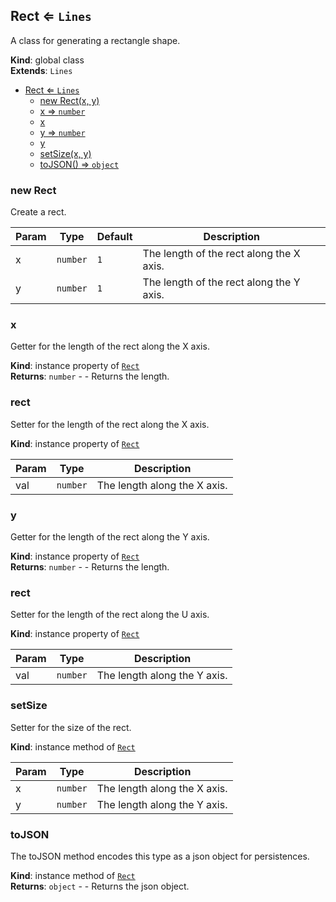<a name="Rect"></a>

## Rect ⇐ <code>Lines</code>
A class for generating a rectangle shape.

**Kind**: global class  
**Extends**: <code>Lines</code>  

* [Rect ⇐ <code>Lines</code>](#Rect)
    * [new Rect(x, y)](#new-Rect)
    * [x ⇒ <code>number</code>](#x)
    * [x](#x)
    * [y ⇒ <code>number</code>](#y)
    * [y](#y)
    * [setSize(x, y)](#setSize)
    * [toJSON() ⇒ <code>object</code>](#toJSON)

<a name="new_Rect_new"></a>

### new Rect
Create a rect.


| Param | Type | Default | Description |
| --- | --- | --- | --- |
| x | <code>number</code> | <code>1</code> | The length of the rect along the X axis. |
| y | <code>number</code> | <code>1</code> | The length of the rect along the Y axis. |

<a name="Rect+x"></a>

### x 
Getter for the length of the rect along the X axis.

**Kind**: instance property of [<code>Rect</code>](#Rect)  
**Returns**: <code>number</code> - - Returns the length.  
<a name="Rect+x"></a>

### rect
Setter for the length of the rect along the X axis.

**Kind**: instance property of [<code>Rect</code>](#Rect)  

| Param | Type | Description |
| --- | --- | --- |
| val | <code>number</code> | The length along the X axis. |

<a name="Rect+y"></a>

### y 
Getter for the length of the rect along the Y axis.

**Kind**: instance property of [<code>Rect</code>](#Rect)  
**Returns**: <code>number</code> - - Returns the length.  
<a name="Rect+y"></a>

### rect
Setter for the length of the rect along the U axis.

**Kind**: instance property of [<code>Rect</code>](#Rect)  

| Param | Type | Description |
| --- | --- | --- |
| val | <code>number</code> | The length along the Y axis. |

<a name="Rect+setSize"></a>

### setSize
Setter for the size of the rect.

**Kind**: instance method of [<code>Rect</code>](#Rect)  

| Param | Type | Description |
| --- | --- | --- |
| x | <code>number</code> | The length along the X axis. |
| y | <code>number</code> | The length along the Y axis. |

<a name="Rect+toJSON"></a>

### toJSON
The toJSON method encodes this type as a json object for persistences.

**Kind**: instance method of [<code>Rect</code>](#Rect)  
**Returns**: <code>object</code> - - Returns the json object.  
